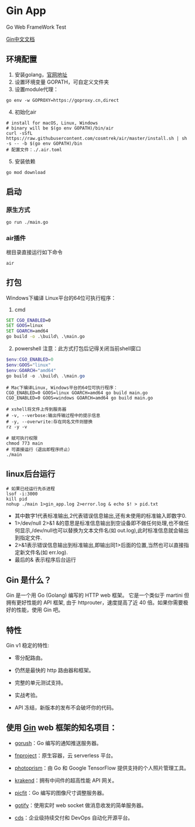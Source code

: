 # Gin App

Go Web FrameWork Test

[Gin中文文档](https://gin-gonic.com/zh-cn/docs/)


## 环境配置
1. 安装golang，[官网地址](https://golang.google.cn/)
2. 设置环境变量 GOPATH，可自定义文件夹
3. 设置module代理：
```
go env -w GOPROXY=https://goproxy.cn,direct
```
4. 初始化air
```
# install for macOS, Linux, Windows
# binary will be $(go env GOPATH)/bin/air
curl -sSfL https://raw.githubusercontent.com/cosmtrek/air/master/install.sh | sh -s -- -b $(go env GOPATH)/bin
# 配置文件：./.air.toml
```
5. 安装依赖
```
go mod download
```


## 启动

### 原生方式
```
go run ./main.go
```

### air插件
根目录直接运行如下命令
```
air
```

## 打包

 Windows下编译 Linux平台的64位可执行程序：
 1. cmd

```cmd
SET CGO_ENABLED=0
SET GOOS=linux
SET GOARCH=amd64
go build -o .\build\ .\main.go
```

2. powershell
注意：此方式打包后记得关闭当前shell窗口
```powershell
$env:CGO_ENABLED=0
$env:GOOS="linux"
$env:GOARCH="amd64"
go build -o .\build\ .\main.go
```

```
# Mac下编译Linux, Windows平台的64位可执行程序：
CGO_ENABLED=0 GOOS=linux GOARCH=amd64 go build main.go
CGO_ENABLED=0 GOOS=windows GOARCH=amd64 go build main.go

# xshell将文件上传到服务器
# -v, --verbose:输出传输过程中的提示信息
# -y, --overwrite:存在同名文件则替换
rz -y -v

# 赋可执行权限
chmod 773 main
# 可直接运行（退出即程序终止）
./main
```

## linux后台运行

```shell
# 如果已经运行先杀进程 
lsof -i:3000
kill pid
nohup ./main 1>gin_app.log 2>error.log & echo $! > pid.txt
```

* 其中数字1代表标准输出,2代表错误信息输出,还有未使用的标准输入即数字0.
* 1>/dev/null 2>&1 &的意思是标准信息输出到空设备即不做任何处理,也不做任何显示,/dev/null也可以替换为文本文件名(如 out.log),此时标准信息就会输出到指定文件.
* 2>&1表示错误信息输出到标准输出,即输出同1>后面的位置,当然也可以直接指定新文件名(如 err.log).
* 最后的& 表示程序后台运行



## Gin 是什么？

Gin 是一个用 Go (Golang) 编写的 HTTP web 框架。 它是一个类似于 martini 但拥有更好性能的 API 框架, 由于 httprouter，速度提高了近 40 倍。如果你需要极好的性能，使用 Gin 吧。

## 特性

Gin v1 稳定的特性:

* 零分配路由。

* 仍然是最快的 http 路由器和框架。

* 完整的单元测试支持。

* 实战考验。

* API 冻结，新版本的发布不会破坏你的代码。


## 使用 [Gin](https://github.com/gin-gonic/gin) web 框架的知名项目：

* [gorush](https://github.com/appleboy/gorush)：Go 编写的通知推送服务器。

* [fnproject](https://github.com/fnproject/fn)：原生容器，云 serverless 平台。

* [photoprism](https://github.com/photoprism/photoprism)：由 Go 和 Google TensorFlow 提供支持的个人照片管理工具。

* [krakend](https://github.com/devopsfaith/krakend)：拥有中间件的超高性能 API 网关。

* [picfit](https://github.com/thoas/picfit)：Go 编写的图像尺寸调整服务器。

* [gotify](https://github.com/gotify/server)：使用实时 web socket 做消息收发的简单服务器。

* [cds](https://github.com/ovh/cds)：企业级持续交付和 DevOps 自动化开源平台。